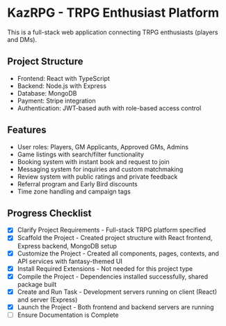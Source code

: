 # KazRPG - TRPG Enthusiast Platform

This is a full-stack web application connecting TRPG enthusiasts (players and DMs).

## Project Structure
- Frontend: React with TypeScript
- Backend: Node.js with Express
- Database: MongoDB
- Payment: Stripe integration
- Authentication: JWT-based auth with role-based access control

## Features
- User roles: Players, GM Applicants, Approved GMs, Admins
- Game listings with search/filter functionality
- Booking system with instant book and request to join
- Messaging system for inquiries and custom matchmaking
- Review system with public ratings and private feedback
- Referral program and Early Bird discounts
- Time zone handling and campaign tags

## Progress Checklist
- [x] Clarify Project Requirements - Full-stack TRPG platform specified
- [x] Scaffold the Project - Created project structure with React frontend, Express backend, MongoDB setup
- [x] Customize the Project - Created all components, pages, contexts, and API services with fantasy-themed UI
- [x] Install Required Extensions - Not needed for this project type
- [x] Compile the Project - Dependencies installed successfully, shared package built
- [x] Create and Run Task - Development servers running on client (React) and server (Express)
- [x] Launch the Project - Both frontend and backend servers are running
- [ ] Ensure Documentation is Complete
